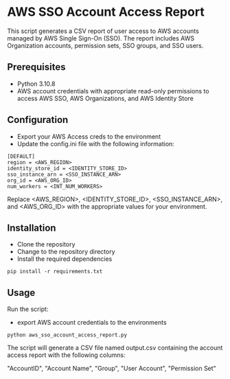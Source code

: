 # AWS SSO Account Access Report
This script generates a CSV report of user access to AWS accounts managed by AWS Single Sign-On (SSO). The report includes AWS Organization accounts, permission sets, SSO groups, and SSO users.

## Prerequisites
- Python 3.10.8
- AWS account credentials with appropriate read-only permissions to access AWS SSO, AWS Organizations, and AWS Identity Store

## Configuration
- Export your AWS Access creds to the environment
- Update the config.ini file with the following information:
```
[DEFAULT]
region = <AWS_REGION>
identity_store_id = <IDENTITY_STORE_ID>
sso_instance_arn = <SSO_INSTANCE_ARN>
org_id = <AWS_ORG_ID>
num_workers = <INT_NUM_WORKERS>
```

Replace <AWS_REGION>, <IDENTITY_STORE_ID>, <SSO_INSTANCE_ARN>, and <AWS_ORG_ID> with the appropriate values for your environment.

## Installation
- Clone the repository
- Change to the repository directory
- Install the required dependencies
```
pip install -r requirements.txt
```

## Usage
Run the script:
- export AWS account credentials to the environments
```
python aws_sso_account_access_report.py
```
The script will generate a CSV file named output.csv containing the account access report with the following columns:

"AccountID", "Account Name", "Group", "User Account", "Permission Set"
